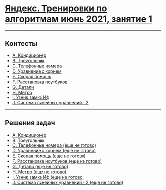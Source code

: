 # [Яндекс. Тренировки по алгоритмам июнь 2021, занятие 1](https://contest.yandex.ru/contest/27393/enter/)

---
## Контесты

- [A. Кондиционер](https://contest.yandex.ru/contest/27393/problems/A/)
- [B. Треугольник](https://contest.yandex.ru/contest/27393/problems/B/)
- [C. Телефонные номера](https://contest.yandex.ru/contest/27393/problems/C/)
- [D. Уравнение с корнем](https://contest.yandex.ru/contest/27393/problems/D/)
- [E. Скорая помощь](https://contest.yandex.ru/contest/27393/problems/E/)
- [F. Расстановка ноутбуков](https://contest.yandex.ru/contest/27393/problems/F/)
- [G. Детали](https://contest.yandex.ru/contest/27393/problems/G/)
- [H. Метро](https://contest.yandex.ru/contest/27393/problems/H/)
- [I. Узник замка Иф](https://contest.yandex.ru/contest/27393/problems/I/)
- [J. Система линейных уравнений - 2](https://contest.yandex.ru/contest/27393/problems/J/)

---
## Решения задач

- [A. Кондиционер](https://github.com/OkhotnikovFN/Yandex-Algorithms/tree/main/trainings_1.0/hw_1/task_a)
- [B. Треугольник](https://github.com/OkhotnikovFN/Yandex-Algorithms/tree/main/trainings_1.0/hw_1/task_b)
- [C. Телефонные номера (еще не готово)]()
- [D. Уравнение с корнем (еще не готово)]()
- [E. Скорая помощь (еще не готово)]()
- [F. Расстановка ноутбуков (еще не готово)]()
- [G. Детали (еще не готово)]()
- [H. Метро (еще не готово)]()
- [I. Узник замка Иф (еще не готово)]()
- [J. Система линейных уравнений - 2 (еще не готово)]()